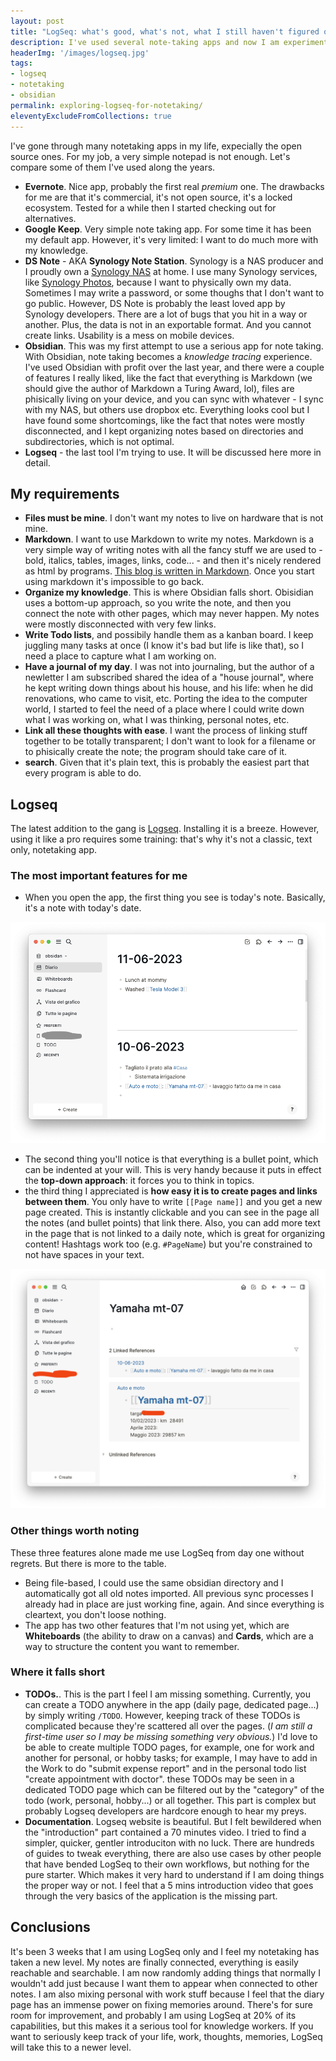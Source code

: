 ```yaml
---
layout: post
title: "LogSeq: what's good, what's not, what I still haven't figured out"
description: I've used several note-taking apps and now I am experimenting with LogSeq. 
headerImg: '/images/logseq.jpg'
tags:
- logseq
- notetaking
- obsidian
permalink: exploring-logseq-for-notetaking/
eleventyExcludeFromCollections: true
---
```


I've gone through many notetaking apps in my life, expecially the open source ones. For my job, a very simple notepad is not enough. Let's compare some of them I've used along the years.

- **Evernote**. Nice app, probably the first real _premium_ one. The drawbacks for me are that it's commercial, it's not open source, it's a locked ecosystem. Tested for a while then I started checking out for alternatives.
- **Google Keep**. Very simple note taking app. For some time it has been my default app. However, it's very limited: I want to do much more with my knowledge.
- **DS Note** - AKA **Synology Note Station**. Synology is a NAS producer and I proudly own a [Synology NAS](/2019/10/27/tips-tricks-from-my-linux-experience.html) at home. I use many Synology services, like [Synology Photos](/from-google-photos-to-synology-photos/), because I want to physically own my data. Sometimes I may write a password, or some thoughs that I don't want to go public. However, DS Note is probably the least loved app by Synology developers. There are a lot of bugs that you hit in a way or another. Plus, the data is not in an exportable format. And you cannot create links. Usability is a mess on mobile devices.
- **Obsidian**. This was my first attempt to use a serious app for note taking. With Obsidian, note taking becomes a _knowledge tracing_ experience. I've used Obsidian with profit over the last year, and there were a couple of features I really liked, like the fact that everything is Markdown (we should give the author of Markdown a Turing Award, lol), files are phisically living on your device, and you can sync with whatever - I sync with my NAS, but others use dropbox etc. Everything looks cool but I have found some shortcomings, like the fact that notes were mostly disconnected, and I kept organizing notes based on directories and subdirectories, which is not optimal.
- **Logseq** - the last tool I'm trying to use. It will be discussed here more in detail. 

## My requirements

- **Files must be mine**. I don't want my notes to live on hardware that is not mine.
- **Markdown**. I want to use Markdown to write my notes. Markdown is a very simple way of writing notes with all the fancy stuff we are used to - bold, italics, tables, images, links, code... - and then it's nicely rendered as html by programs. [This blog is written in Markdown](https://github.com/musikele/blog-eleventy/tree/master/_posts). Once you start using markdown it's impossible to go back.
- **Organize my knowledge**. This is where Obsidian falls short. Obisidian uses a bottom-up approach, so you write the note, and then you connect the note with other pages, which may never happen. My notes were mostly disconnected with very few links.
- **Write Todo lists**, and possibily handle them as a kanban board. I keep juggling many tasks at once (I know it's bad but life is like that), so I need a place to capture what I am working on.
- **Have a journal of my day**. I was not into journaling, but the author of a newletter I am subscribed shared the idea of a "house journal", where he kept writing down things about his house, and his life: when he did renovations, who came to visit, etc. Porting the idea to the computer world, I started to feel the need of a place where I could write down what I was working on, what I was thinking, personal notes, etc.
- **Link all these thoughts with ease**. I want the process of linking stuff together to be totally transparent; I don't want to look for a filename or to phisically create the note; the program should take care of it.
- **search**. Given that it's plain text, this is probably the easiest part that every program is able to do.

## Logseq

The latest addition to the gang is [Logseq](https://logseq.com/). Installing it is a breeze. However, using it like a pro requires some training: that's why it's not a classic, text only, notetaking app.

### The most important features for me

- When you open the app, the first thing you see is today's note. Basically, it's a note with today's date.

![Sorry for italian. "Diario" means Diary](../../images/logseq-diary.png)

- The second thing you'll notice is that everything is a bullet point, which can be indented at your will. This is very handy because it puts in effect the **top-down approach**: it forces you to think in topics.
- the third thing I appreciated is **how easy it is to create pages and links between them**. You only have to write `[[Page name]]` and you get a new page created. This is instantly clickable and you can see in the page all the notes (and bullet points) that link there. Also, you can add more text in the page that is not linked to a daily note, which is great for organizing content! Hashtags work too (e.g. `#PageName`) but you're constrained to not have spaces in your text.

![In this example I clicked on Yamaha mt-07 page.](../../images/logseq-page.png)

### Other things worth noting

These three features alone made me use LogSeq from day one without regrets. But there is more to the table.

- Being file-based, I could use the same obsidian directory and I automatically got all old notes imported. All previous sync processes I already had in place are just working fine, again. And since everything is cleartext, you don't loose nothing.
- The app has two other features that I'm not using yet, which are **Whiteboards** (the ability to draw on a canvas) and **Cards**, which are a way to structure the content you want to remember.

### Where it falls short

- **TODOs.**. This is the part I feel I am missing something. Currently, you can create a TODO anywhere in the app (daily page, dedicated page...) by simply writing `/TODO`. However, keeping track of these TODOs is complicated because they're scattered all over the pages. (_I am still a first-time user so I may be missing something very obvious._) I'd love to be able to create multiple TODO pages, for example, one for work and another for personal, or hobby tasks; for example, I may have to add in the Work to do "submit expense report" and in the personal todo list "create appointment with doctor". these TODOs may be seen in a dedicated TODO page which can be filtered out by the "category" of the todo (work, personal, hobby...) or all together. This part is complex but probably Logseq developers are hardcore enough to hear my preys.
- **Documentation**. Logseq website is beautiful. But I felt bewildered when the "introduction" part contained a 70 minutes video. I tried to find a simpler, quicker, gentler introduciton with no luck. There are hundreds of guides to tweak everything, there are also use cases by other people that have bended LogSeq to their own workflows, but nothing for the pure starter. Which makes it very hard to understand if I am doing things the proper way or not. I feel that a 5 mins introduction video that goes through the very basics of the application is the missing part.

## Conclusions

It's been 3 weeks that I am using LogSeq only and I feel my notetaking has taken a new level. My notes are finally connected, everything is easily reachable and searchable. I am now randomly adding things that normally I wouldn't add just because I want them to appear when connected to other notes. I am also mixing personal with work stuff because I feel that the diary page has an immense power on fixing memories around. There's for sure room for improvement, and probably I am using LogSeq at 20% of its capabilities, but this makes it a serious tool for knowledge workers. If you want to seriously keep track of your life, work, thoughts, memories, LogSeq will take this to a newer level.
